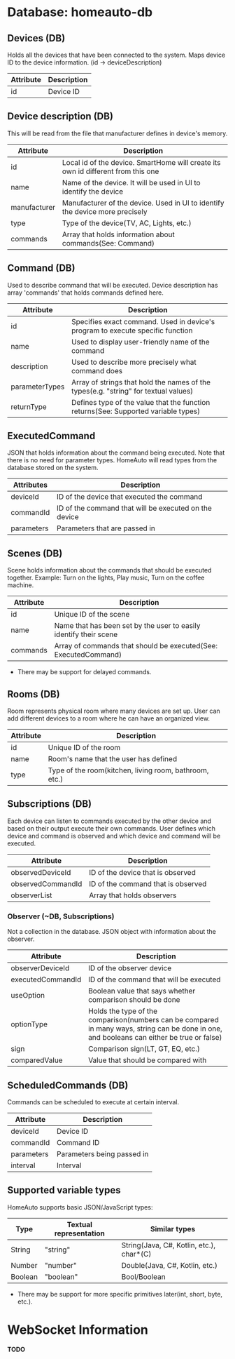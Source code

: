 # Database: homeauto-db

## Devices (DB)
Holds all the devices that have been connected to the system.
Maps device ID to the device information. (id -> deviceDescription)

|Attribute|Description|
|---|---|
|id|Device ID|


## Device description (DB)
This will be read from the file that manufacturer defines in device's memory.

|Attribute|Description|
|---|---|
|id|Local id of the device. SmartHome will create its own id different from this one|
|name|Name of the device. It will be used in UI to identify the device|
|manufacturer|Manufacturer of the device. Used in UI to identify the device more precisely|
|type|Type of the device(TV, AC, Lights, etc.)|
|commands|Array that holds information about commands(See: Command)|

## Command (DB)
Used to describe command that will be executed.
Device description has array 'commands' that holds commands defined here.

|Attribute|Description|
|---|---|
|id|Specifies exact command. Used in device's program to execute specific function|
|name|Used to display user-friendly name of the command|
|description|Used to describe more precisely what command does|
|parameterTypes|Array of strings that hold the names of the types(e.g. "string" for textual values)|
|returnType|Defines type of the value that the function returns(See: Supported variable types)|

## ExecutedCommand
JSON that holds information about the command being executed.
Note that there is no need for parameter types. HomeAuto will read types from the database stored on the system.
 

|Attributes|Description|
|---|---|
|deviceId|ID of the device that executed the command|
|commandId|ID of the command that will be executed on the device|
|parameters|Parameters that are passed in|

## Scenes (DB)
Scene holds information about the commands that should be executed together.
Example: Turn on the lights, Play music, Turn on the coffee machine.

|Attribute|Description|
|---|---|
|id|Unique ID of the scene|
|name|Name that has been set by the user to easily identify their scene|
|commands|Array of commands that should be executed(See: ExecutedCommand)|

- There may be support for delayed commands.

## Rooms (DB)
Room represents physical room where many devices are set up.
User can add different devices to a room where he can have an organized view.

|Attribute|Description|
|---|---|
|id|Unique ID of the room|
|name|Room's name that the user has defined|
|type|Type of the room(kitchen, living room, bathroom, etc.)|

## Subscriptions (DB)
Each device can listen to commands executed by the other device and based on their output execute their own commands.
User defines which device and command is observed and which device and command will be executed.

|Attribute|Description|
|---|---|
|observedDeviceId|ID of the device that is observed|
|observedCommandId|ID of the command that is observed|
|observerList|Array that holds observers|

### Observer (~DB, Subscriptions)
Not a collection in the database.
JSON object with information about the observer.

|Attribute|Description|
|---|---|
|observerDeviceId|ID of the observer device|
|executedCommandId|ID of the command that will be executed|
|useOption|Boolean value that says whether comparison should be done|
|optionType|Holds the type of the comparison(numbers can be compared in many ways, string can be done in one, and booleans can either be true or false)|
|sign|Comparison sign(LT, GT, EQ, etc.)|
|comparedValue|Value that should be compared with|

## ScheduledCommands (DB)
Commands can be scheduled to execute at certain interval.

|Attribute|Description|
|---|---|
|deviceId|Device ID|
|commandId|Command ID|
|parameters|Parameters being passed in|
|interval|Interval|


## Supported variable types
HomeAuto supports basic JSON/JavaScript types:

|Type|Textual representation|Similar types|
|---|---|---|
|String|"string"|String(Java, C#, Kotlin, etc.), char*(C)|
|Number|"number"|Double(Java, C#, Kotlin, etc.)|
|Boolean|"boolean"|Bool/Boolean|

- There may be support for more specific primitives later(int, short, byte, etc.).


# WebSocket Information
**TODO**